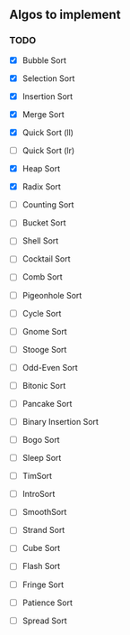 ## Algos to implement

### TODO

-   [x] Bubble Sort
-   [x] Selection Sort
-   [x] Insertion Sort
-   [x] Merge Sort
-   [x] Quick Sort (ll)
-   [ ] Quick Sort (lr)
-   [x] Heap Sort
-   [x] Radix Sort
-   [ ] Counting Sort
-   [ ] Bucket Sort
-   [ ] Shell Sort
-   [ ] Cocktail Sort
-   [ ] Comb Sort
-   [ ] Pigeonhole Sort
-   [ ] Cycle Sort
-   [ ] Gnome Sort
-   [ ] Stooge Sort
-   [ ] Odd-Even Sort
-   [ ] Bitonic Sort
-   [ ] Pancake Sort
-   [ ] Binary Insertion Sort
-   [ ] Bogo Sort
-   [ ] Sleep Sort
-   [ ] TimSort
-   [ ] IntroSort
-   [ ] SmoothSort
-   [ ] Strand Sort
-   [ ] Cube Sort
-   [ ] Flash Sort
-   [ ] Fringe Sort
-   [ ] Patience Sort
-   [ ] Spread Sort

